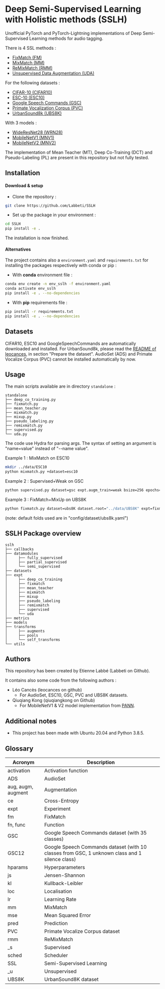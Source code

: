 # Deep Semi-Supervised Learning with Holistic methods (SSLH)

Unofficial PyTorch and PyTorch-Lightning implementations of Deep Semi-Supervised Learning methods for audio tagging.

There is 4 SSL methods :
- [FixMatch (FM)](https://arxiv.org/pdf/2001.07685.pdf)
- [MixMatch (MM)](https://arxiv.org/pdf/1905.02249.pdf)
- [ReMixMatch (RMM)](https://arxiv.org/pdf/1911.09785.pdf)
- [Unsupervised Data Augmentation (UDA)](https://arxiv.org/pdf/1904.12848.pdf)

For the following datasets :
- [CIFAR-10 (CIFAR10)](https://www.cs.toronto.edu/~kriz/learning-features-2009-TR.pdf)
- [ESC-10 (ESC10)](https://www.karolpiczak.com/papers/Piczak2015-ESC-Dataset.pdf)
- [Google Speech Commands (GSC)](https://arxiv.org/pdf/1804.03209.pdf)
- [Primate Vocalization Corpus (PVC)](https://arxiv.org/pdf/2101.10390.pdf)
- [UrbanSound8k (UBS8K)](http://www.justinsalamon.com/uploads/4/3/9/4/4394963/salamon_urbansound_acmmm14.pdf)

[comment]: <> (- [AudioSet &#40;ADS&#41;]&#40;https://static.googleusercontent.com/media/research.google.com/fr//pubs/archive/45857.pdf&#41;)
[comment]: <> (- [FSD50K]&#40;&#41;)

With 3 models :
- [WideResNet28 (WRN28)](https://arxiv.org/pdf/1605.07146.pdf)
- [MobileNetV1 (MNV1)](https://arxiv.org/pdf/1704.04861.pdf)
- [MobileNetV2 (MNV2)](https://arxiv.org/pdf/1801.04381.pdf)

The implementation of Mean Teacher (MT), Deep Co-Training (DCT) and Pseudo-Labeling (PL) are present in this repository but not fully tested.


## Installation
#### Download & setup
- Clone the repository :
```bash
git clone https://github.com/Labbeti/SSLH
```
- Set up the package in your environment :
```bash
cd SSLH
pip install -e .
```

The installation is now finished.

#### Alternatives
The project contains also a ```environment.yaml``` and ```requirements.txt``` for installing the packages respectively with conda or pip :
- With **conda** environment file :
```bash
conda env create -n env_sslh -f environment.yaml
conda activate env_sslh
pip install -e . --no-dependencies
```

- With **pip** requirements file :
```bash
pip install -r requirements.txt
pip install -e . --no-dependencies
```

## Datasets
CIFAR10, ESC10 and GoogleSpeechCommands are automatically downloaded and installed.
For UrbanSound8k, please read the [README of leocances](https://github.com/leocances/UrbanSound8K/blob/master/README.md#prepare-the-dataset), in section "Prepare the dataset". 
AudioSet (ADS) and Primate Vocalize Corpus (PVC) cannot be installed automatically by now.

[comment]: <> (TODO : For Audioset install !)
[comment]: <> (TODO : For PVC install !)

## Usage
The main scripts available are in directory ```standalone``` :
```
standalone
├── deep_co_training.py
├── fixmatch.py
├── mean_teacher.py
├── mixmatch.py
├── mixup.py
├── pseudo_labeling.py
├── remixmatch.py
├── supervised.py
└── uda.py
```

The code use Hydra for parsing args. The syntax of setting an argument is "name=value" instead of "--name value".

Example 1 : MixMatch on ESC10
```bash
mkdir ../data/ESC10
python mixmatch.py +dataset=esc10
```

Example 2 : Supervised+Weak on GSC
```bash
python supervised.py dataset=gsc expt.augm_train=weak bsize=256 epochs=300
```

Example 3 : FixMatch+MixUp on UBS8K
```bash
python fixmatch.py dataset=ubs8K dataset.root="../data/UBS8K" expt=fixmatch_mixup bsize_s=128 bsize_u=128 epochs=300
```
(note: default folds used are in "config/dataset/ubs8k.yaml")

## SSLH Package overview
```
sslh
├── callbacks
├── datamodules
│     ├── fully_supervised
│     ├── partial_supervised
│     └── semi_supervised
├── datasets
├── expt
│     ├── deep_co_training
│     ├── fixmatch
│     ├── mean_teacher
│     ├── mixmatch
│     ├── mixup
│     ├── pseudo_labeling
│     ├── remixmatch
│     ├── supervised
│     └── uda
├── metrics
├── models
├── transforms
│     ├── augments
│     ├── pools
│     └── self_transforms
└── utils
```

## Authors
This repository has been created by Etienne Labbé (Labbeti on Github).

It contains also some code from the following authors :
- Léo Cancès (leocances on github)
  - For AudioSet, ESC10, GSC, PVC and UBS8K datasets.
- Qiuqiang Kong (qiuqiangkong on Github)
  - For MobileNetV1 & V2 model implementation from [PANN](https://github.com/qiuqiangkong/audioset_tagging_cnn).

## Additional notes
- This project has been made with Ubuntu 20.04 and Python 3.8.5.

## Glossary
| Acronym | Description |
| --- | --- |
| activation | Activation function |
| ADS | AudioSet |
| aug, augm, augment | Augmentation |
| ce | Cross-Entropy |
| expt | Experiment |
| fm | FixMatch |
| fn, func | Function |
| GSC | Google Speech Commands dataset (with 35 classes) |
| GSC12 | Google Speech Commands dataset (with 10 classes from GSC, 1 unknown class and 1 silence class) |
| hparams | Hyperparameters |
| js | Jensen-Shannon |
| kl | Kullback-Leibler |
| loc | Localisation |
| lr | Learning Rate |
| mm | MixMatch |
| mse | Mean Squared Error |
| pred | Prediction |
| PVC | Primate Vocalize Corpus dataset |
| rmm | ReMixMatch |
| _s | Supervised |
| sched | Scheduler |
| SSL | Semi-Supervised Learning |
| _u | Unsupervised |
| UBS8K | UrbanSound8K dataset |
